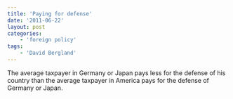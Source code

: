 ```yaml
---
title: 'Paying for defense'
date: '2011-06-22'
layout: post
categories:
    - 'foreign policy'
tags:
    - 'David Bergland'
---
```


The average taxpayer in Germany or Japan pays less for the defense of his country than the average taxpayer in America pays for the defense of Germany or Japan.